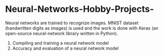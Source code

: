 # Neural-Networks-Hobby-Projects-

Neural networks are trained to recognize images. MNIST dataset (handwritten digits as images) is used and the work is done with Keras (an open-source neural-network library written in Python).

  1. Compiling and training a neural network model
  2. Accuracy and evaluation of a neural network model
